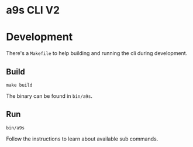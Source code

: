 # a9s CLI V2

# Development

There's a `Makefile` to help building and running the cli during development.

## Build

    make build

The binary can be found in `bin/a9s`.

## Run

    bin/a9s

Follow the instructions to learn about available sub commands.
